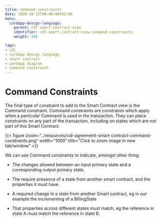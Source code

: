 ```yaml
---
title: Command constraints
date: 2020-10-15T00:00:00+01:00
menu:
  cordapp-design-language:
    parent: cdl-smart-contract-view
    identifier: cdl-smart-contract-view-command-constraints
    weight: 160

tags:
- cdl
- cordapp design language
- smart contract
- cordapp diagram
- command constraint
---
```


# Command Constraints

The final type of constraint to add to the Smart Contract view is the Command constraint. Command constraints are constraints which apply when a particular Command is used in the transaction. They can place constraints on any part of the transaction, including on states which are not part of this Smart Contract.


{{< figure zoom="../resources/cdl-agreement-smart-contract-command-constraints.png" width="1000" title="Click to zoom image in new tab/window" >}}

We can use Command constraints to indicate, amongst other thing:

- The changes allowed between an input primary state and a corresponding output primary state.

- The require presence of a state from another smart contract, and the properties it must have.

- A required change in a state from another Smart contract, eg in our example the incrementing of a BillingState

- That properties across different states must match, eg the reference in state A must match the reference in state B.
